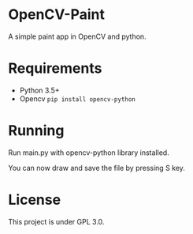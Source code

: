 # OpenCV-Paint
A simple paint app in OpenCV and python.

# Requirements
- Python 3.5+
- Opencv ```pip install opencv-python```

# Running

Run main.py with opencv-python library installed.

You can now draw and save the file by pressing S key.

# License

This project is under GPL 3.0.
